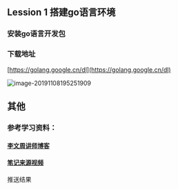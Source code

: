 ## Lession 1 搭建go语言环境

### 安装go语言开发包

### 下载地址

[https://golang.google.cn/dl](https://golang.google.cn/dl)

![image-20191108195251909](C:\Users\v_vleizhou\AppData\Roaming\Typora\typora-user-images\image-20191108195251909.png)

## 其他

### 参考学习资料：

#### [李文周讲师博客]( https://www.liwenzhou.com/ )

#### [笔记来源视频]( https://www.bilibili.com/video/av73381776?p=3 )

推送结果